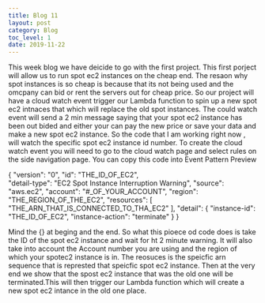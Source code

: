 ```yaml
---
title: Blog 11
layout: post
category: Blog
toc_level: 1
date: 2019-11-22
---
```


This week blog we have deicide to go with the first project. This first porject will allow us to  run spot ec2 instances on the cheap end. 
The resaon why spot instances is so cheap is because that its not being used and the omcpany can bid or rent the servers out for  cheap price. So our project will have a cloud watch event trigger our Lambda function to spin up a new spot ec2 intnaces that  which will replace the old spot instances. 
The could watch event  will  send a 2 min message saying that your spot ec2 instance has been out bided and either your can pay the new price or save your data  and make a new spot ec2 instance. 
So the code that I am working right now , will watch the  specific  spot ec2  instance id number. To create the cloud watch event you will need to go to the cloud watch page and select rules on the side navigation page.  You can copy this code into Event Pattern Preview

{
  "version": "0",
  "id": "THE_ID_OF_EC2",  
  "detail-type": "EC2 Spot Instance Interruption Warning",
  "source": "aws.ec2",
  "account": "#_OF_YOUR_ACCOUNT",
  "region": "THE_REGION_OF_THE_EC2",
  "resources": [
    "THE_ARN_THAT_IS_CONNECTED_TO_THA_EC2"
  ],
  "detail": {
    "instance-id": "THE_ID_OF_EC2",
    "instance-action": "terminate"
  }
}

 Mind  the {} at beging and the end.
So what this pioece od code does is take the ID of the spot ec2 instance and wait for ht 2 minute warning. It will also take into account the  Account number you are using and the region of which your spotec2 instance is in. The reosuces is  the speicfic arn  sequence  that is represted that speicfic spot ec2 instance. Then at the very end we show that the  spost ec2 instance that was the old one will be  terminated.This will then trigger our Lambda function which will create a new spot ec2 intance in the old one place.
